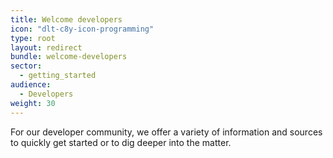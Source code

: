```yaml
---
title: Welcome developers
icon: "dlt-c8y-icon-programming"
type: root
layout: redirect
bundle: welcome-developers
sector:
  - getting_started
audience:
  - Developers
weight: 30
---
```


For our developer community, we offer a variety of information and sources to quickly get started or to dig deeper into the matter.
